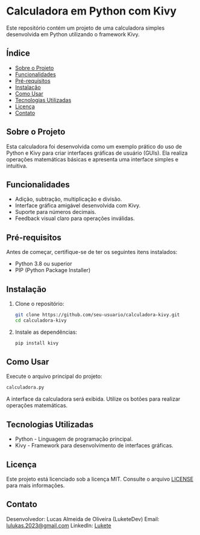 # Calculadora em Python com Kivy

Este repositório contém um projeto de uma calculadora simples desenvolvida em Python utilizando o framework Kivy.

## Índice

- [Sobre o Projeto](#sobre-o-projeto)
- [Funcionalidades](#funcionalidades)
- [Pré-requisitos](#pré-requisitos)
- [Instalação](#instalação)
- [Como Usar](#como-usar)
- [Tecnologias Utilizadas](#tecnologias-utilizadas)
- [Licença](#licença)
- [Contato](#contato)

## Sobre o Projeto

Esta calculadora foi desenvolvida como um exemplo prático do uso de Python e Kivy para criar interfaces gráficas de usuário (GUIs). Ela realiza operações matemáticas básicas e apresenta uma interface simples e intuitiva.

## Funcionalidades

- Adição, subtração, multiplicação e divisão.
- Interface gráfica amigável desenvolvida com Kivy.
- Suporte para números decimais.
- Feedback visual claro para operações inválidas.

## Pré-requisitos

Antes de começar, certifique-se de ter os seguintes itens instalados:

- Python 3.8 ou superior
- PIP (Python Package Installer)

## Instalação

1. Clone o repositório:

   ```bash
   git clone https://github.com/seu-usuario/calculadora-kivy.git
   cd calculadora-kivy
   ```
2. Instale as dependências:

   ```bash
   pip install kivy
   ```
## Como Usar
Execute o arquivo principal do projeto:
   ```bash
   calculadora.py
   ```
A interface da calculadora será exibida. Utilize os botões para realizar operações matemáticas.

## Tecnologias Utilizadas
- Python - Linguagem de programação principal.
- Kivy - Framework para desenvolvimento de interfaces gráficas.

## Licença
Este projeto está licenciado sob a licença MIT. Consulte o arquivo [LICENSE](https://github.com/LuketeDev/calculadora_kivy/blob/main/LICENSE) para mais informações.

## Contato
Desenvolvedor: Lucas Almeida de Oliveira (LuketeDev)
Email: lulukas.2023@gmail.com
LinkedIn: [Lukete](https://www.linkedin.com/in/lukete-sesi/)
